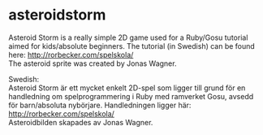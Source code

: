 asteroidstorm
=============

Asteroid Storm is a really simple 2D game used for a Ruby/Gosu tutorial aimed for kids/absolute beginners. The tutorial (in Swedish) can be found here: http://rorbecker.com/spelskola/  
The asteroid sprite was created by Jonas Wagner.

Swedish:  
Asteroid Storm är ett mycket enkelt 2D-spel som ligger till grund för en handledning om spelprogrammering i Ruby med ramverket Gosu, avsedd för barn/absoluta nybörjare. Handledningen ligger här: http://rorbecker.com/spelskola/  
Asteroidbilden skapades av Jonas Wagner.
